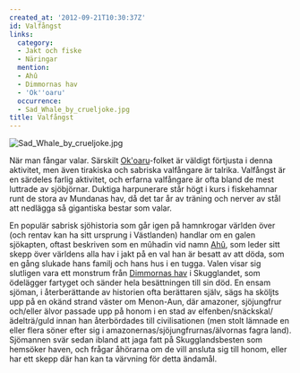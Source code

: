 ```yaml
---
created_at: '2012-09-21T10:30:37Z'
id: Valfångst
links:
  category:
  - Jakt och fiske
  - Näringar
  mention:
  - Ahû
  - Dimmornas hav
  - 'Ok''oaru'
  occurrence:
  - Sad_Whale_by_crueljoke.jpg
title: Valfångst
---
```


![][1]

När man fångar valar. Särskilt [Ok'oaru]-folket är väldigt förtjusta i denna aktivitet, men även
tirakiska och sabriska valfångare är talrika. Valfångst är en särdeles farlig aktivitet, och erfarna
valfångare är ofta bland de mest luttrade av sjöbjörnar. Duktiga harpunerare står högt i kurs i
fiskehamnar runt de stora av Mundanas hav, då det tar år av träning och nerver av stål att nedlägga
så gigantiska bestar som valar.

En populär sabrisk sjöhistoria som går igen på hamnkrogar världen över (och rentav kan ha sitt
ursprung i Västlanden) handlar om en galen sjökapten, oftast beskriven som en mûhadin vid namn
[Ahû], som leder sitt skepp över världens alla hav i jakt på en val han är besatt av att döda, som
en gång slukade hans familj och hans hus i en tugga. Valen visar sig slutligen vara ett monstrum
från [Dimmornas hav] i Skugglandet, som ödelägger fartyget och sänder hela besättningen till sin
död. En ensam sjöman, i återberättande av historien ofta berättaren själv, sägs ha sköljts upp på en
okänd strand väster om Menon-Aun, där amazoner, sjöjungfrur och/eller älvor passade upp på honom i
en stad av elfenben/snäckskal/ädelträ/guld innan han återbördades till civilisationen (men stolt
lämnade en eller flera söner efter sig i amazonernas/sjöjungfrurnas/älvornas fagra land). Sjömannen
svär sedan ibland att jaga fatt på Skugglandsbesten som hemsöker haven, och frågar åhörarna om de
vill ansluta sig till honom, eller har ett skepp där han kan ta värvning för detta ändamål.

  [1]: Sad_Whale_by_crueljoke.jpg "Sad_Whale_by_crueljoke.jpg"
  [Ok'oaru]: Okoaru
  [Ahû]: Ahû
  [Dimmornas hav]: Dimmornas_hav